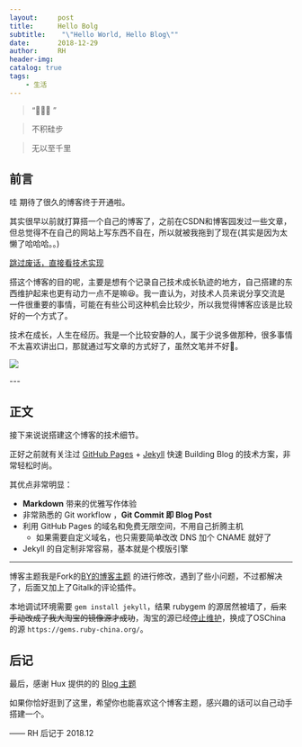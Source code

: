 ```yaml
---
layout:     post
title:      Hello Bolg
subtitle:    "\"Hello World, Hello Blog\""
date:       2018-12-29
author:     RH
header-img: 
catalog: true
tags:
    - 生活
---
```


> “🙉🙉🙉 ”

> 不积硅步

> 无以至千里


## 前言

哇 期待了很久的博客终于开通啦。

其实很早以前就打算搭一个自己的博客了，之前在CSDN和博客园发过一些文章，但总觉得不在自己的网站上写东西不自在，所以就被我拖到了现在(其实是因为太懒了哈哈哈。。)

[跳过废话，直接看技术实现 ](#build) 

搭这个博客的目的呢，主要是想有个记录自己技术成长轨迹的地方，自己搭建的东西维护起来也更有动力一点不是嘛😆。我一直认为，对技术人员来说分享交流是一件很重要的事情，可能在有些公司这种机会比较少，所以我觉得博客应该是比较好的一个方式了。

技术在成长，人生在经历。我是一个比较安静的人，属于少说多做那种，很多事情不太喜欢讲出口，那就通过写文章的方式好了，虽然文笔并不好🙈。

![](https://ws4.sinaimg.cn/large/006tNbRwly1fys6njp4y6j31400u01ky.jpg)

<p id = "build"></p>
---

## 正文

接下来说说搭建这个博客的技术细节。  

正好之前就有关注过 [GitHub Pages](https://pages.github.com/) + [Jekyll](http://jekyllrb.com/) 快速 Building Blog 的技术方案，非常轻松时尚。

其优点非常明显：

* **Markdown** 带来的优雅写作体验
* 非常熟悉的 Git workflow ，**Git Commit 即 Blog Post**
* 利用 GitHub Pages 的域名和免费无限空间，不用自己折腾主机
	* 如果需要自定义域名，也只需要简单改改 DNS 加个 CNAME 就好了 
* Jekyll 的自定制非常容易，基本就是个模版引擎



---


博客主题我是Fork的[BY的博客主题](https://github.com/qiubaiying/qiubaiying.github.io) 的进行修改，遇到了些小问题，不过都解决了，后面又加上了Gitalk的评论插件。

本地调试环境需要 `gem install jekyll`，结果 rubygem 的源居然被墙了，~~后来手动改成了我大淘宝的镜像源才成功~~，淘宝的源已经[停止维护](https://gems.ruby-china.org/)，换成了OSChina的源 `https://gems.ruby-china.org/`。


## 后记

最后，感谢 Hux 提供的的 [Blog 主题](https://github.com/Huxpro/huxpro.github.io)

如果你恰好逛到了这里，希望你也能喜欢这个博客主题，感兴趣的话可以自己动手搭建一个。

—— RH 后记于 2018.12


